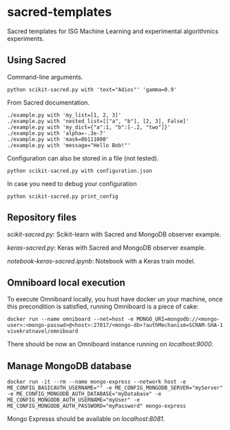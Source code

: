 # sacred-templates

Sacred templates for ISG Machine Learning and experimental algorithmics experiments. 

## Using Sacred

Command-line arguments.

```
python scikit-sacred.py with 'text="Adios"' 'gamma=0.9'
```

From Sacred documentation.

```
./example.py with 'my_list=[1, 2, 3]'
./example.py with 'nested_list=[["a", "b"], [2, 3], False]'
./example.py with 'my_dict={"a":1, "b":[-.2, "two"]}'
./example.py with 'alpha=-.3e-7'
./example.py with 'mask=0b111000'
./example.py with 'message="Hello Bob!"'
```

Configuration can also be stored in a file (not tested).

```
python scikit-sacred.py with configuration.json
```

In case you need to debug your configuration

```
python scikit-sacred.py print_config
```
## Repository files

*scikit-sacred.py*: Scikit-learn with Sacred and MongoDB observer example.

*keras-sacred.py*: Keras with Sacred and MongoDB observer example.

*notebook-keras-sacred.ipynb*: Notebook with a Keras train model.

## Omniboard local execution

To execute Omniboard locally, you hust have docker un your machine, once this precondition is satisfied, running Omniboard is a piece of cake:

```
docker run --name omniboard --net=host -e MONGO_URI=mongodb://<mongo-user>:<mongo-passwd>@<host>:27017/<mongo-db>?authMechanism=SCRAM-SHA-1 vivekratnavel/omniboard
```

There should be now an Omniboard instance running on *localhost:9000*.

## Manage MongoDB database

```
docker run -it --rm --name mongo-express --network host -e ME_CONFIG_BASICAUTH_USERNAME="" -e ME_CONFIG_MONGODB_SERVER="myServer" -e ME_CONFIG_MONGODB_AUTH_DATABASE="myDatabase" -e ME_CONFIG_MONGODB_AUTH_USERNAME="myUser" -e ME_CONFIG_MONGODB_AUTH_PASSWORD="myPassword" mongo-express
```

Mongo Expresss should be available on *localhost:8081*.
